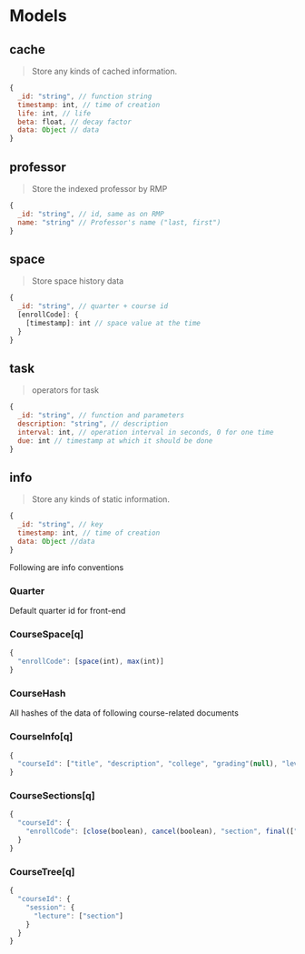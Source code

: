 # Models

## cache

> Store any kinds of cached information.
```js
{
  _id: "string", // function string
  timestamp: int, // time of creation
  life: int, // life
  beta: float, // decay factor
  data: Object // data
}
```

## professor

> Store the indexed professor by RMP
```js
{
  _id: "string", // id, same as on RMP
  name: "string" // Professor's name ("last, first")
}
```

## space

> Store space history data
```js
{
  _id: "string", // quarter + course id
  [enrollCode]: {
    [timestamp]: int // space value at the time
  }
}
```

## task

> operators for task
```js
{
  _id: "string", // function and parameters
  description: "string", // description
  interval: int, // operation interval in seconds, 0 for one time
  due: int // timestamp at which it should be done
}
```

## info

> Store any kinds of static information.
```js
{
  _id: "string", // key
  timestamp: int, // time of creation
  data: Object //data
}
```

Following are info conventions

### Quarter

Default quarter id for front-end

### CourseSpace[q]

```js
{
  "enrollCode": [space(int), max(int)]
}
```

### CourseHash

All hashes of the data of following course-related documents

### CourseInfo[q]

```js
{
  "courseId": ["title", "description", "college", "grading"(null), "level", restriction(Object|null), min_unit(int), max_unit(int), GE(["GECodes"])]
}
```

### CourseSections[q]

```js
{
  "courseId": {
    "enrollCode": [close(boolean), cancel(boolean), "section", final(["time", "comment"]), instructors(["instructor"]), periods(["days", "start", "end", "location"])]
  }
}
```

### CourseTree[q]

```js
{
  "courseId": {
    "session": {
      "lecture": ["section"]
    }
  }
}
```
